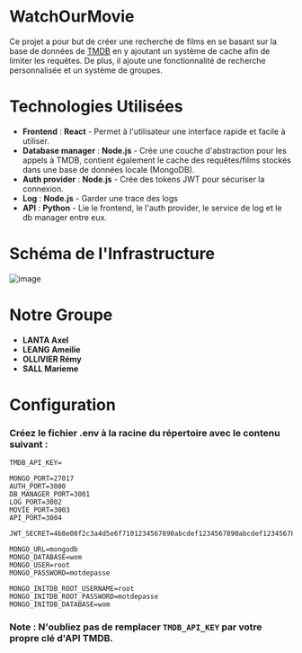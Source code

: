 # WatchOurMovie

Ce projet a pour but de créer une recherche de films en se basant sur la base de données de [TMDB](https://www.themoviedb.org/?language=fr) en y ajoutant un système de cache afin de limiter les requêtes. De plus, il ajoute une fonctionnalité de recherche personnalisée et un système de groupes.

# Technologies Utilisées
- **Frontend** : **React** - Permet à l'utilisateur une interface rapide et facile à utiliser.
- **Database manager** : **Node.js** - Crée une couche d'abstraction pour les appels à TMDB, contient également le cache des requêtes/films stockés dans une base de données locale (MongoDB).
- **Auth provider** : **Node.js** - Crée des tokens JWT pour sécuriser la connexion.
- **Log** : **Node.js** - Garder une trace des logs
- **API** : **Python** - Lie le frontend, le l'auth provider, le service de log et le db manager entre eux.

# Schéma de l'Infrastructure

![image](https://github.com/PingouinDuTurfu/WatchOurMovie/assets/91423302/f6958f68-1e84-4f95-bb60-c3048c23a27d)

# Notre Groupe

- **LANTA Axel**
- **LEANG Ameilie**
- **OLLIVIER Rémy**
- **SALL Marieme**

# Configuration
### Créez le fichier .env à la racine du répertoire avec le contenu suivant :

```
TMDB_API_KEY=

MONGO_PORT=27017
AUTH_PORT=3000
DB_MANAGER_PORT=3001
LOG_PORT=3002
MOVIE_PORT=3003
API_PORT=3004

JWT_SECRET=4b8e08f2c3a4d5e6f7101234567890abcdef1234567890abcdef1234567890ab

MONGO_URL=mongodb
MONGO_DATABASE=wom
MONGO_USER=root
MONGO_PASSWORD=motdepasse

MONGO_INITDB_ROOT_USERNAME=root
MONGO_INITDB_ROOT_PASSWORD=motdepasse
MONGO_INITDB_DATABASE=wom
```
### Note : N'oubliez pas de remplacer `TMDB_API_KEY` par votre propre clé d'API TMDB.

